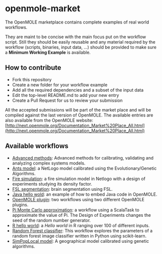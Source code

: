 # openmole-market

The OpenMOLE marketplace contains complete examples of real world workflows.

They are maint to be concise with the main focus put on the workflow script.
Still they should be easily reusable and any material required by the workflow (scripts, binaries, input data, ...) should be provided to make sure a **Minimum Working Example** is available.

## How to contribute ##

  - Fork this repository
  - Create a new folder for your workflow example
  - Add all the required dependencies and a subset of the input data
  - Edit the top-level README.md to add your new entry
  - Create a Pull Request for us to review your submission

All the accepted submissions will be part of the market place and will be compiled against the last version of OpenMOLE. The available entries are also available from the OpenMOLE website: [http://next.openmole.org/Documentation_Market%20Place_All.html](http://next.openmole.org/Documentation_Market%20Place_All.html)

## Available workflows ##

  - [Advanced methods](advanced): Advanced methods for calibrating, validating and analyzing complex systems models.
  - [Ants model](ants): a NetLogo model calibrated using the Evolutionary/Genetic Algorithms.
  - [Fire simulation](fire): a fire simulation model in Netlogo with a design of experiments studying its density factor.
  - [FSL segmentation](fsl-fast): brain segmentation using FSL.
  - [Java hello wold](java-hello): an example of how to embed Java code in OpenMOLE.
  - [OpenMOLE plugin](hello-plugin): two workflows using two different OpenMOLE plugins.
  - [Pi Monte Carlo approximation](pi): a workflow using a ScalaTask to approximate the value of Pi. The Design of Experiments changes the seed of the random number generator.
  - [R hello world](R-hello): a *Hello world* in R ranging over 100 of different inputs.
  - [Random Forest classifier](randomforest): This workflow explores the parameters of a random forest image classifier written in Python using scikit-learn.
  - [SimPopLocal model](simpoplocal): A geographical model calibrated using genetic algorithms.
